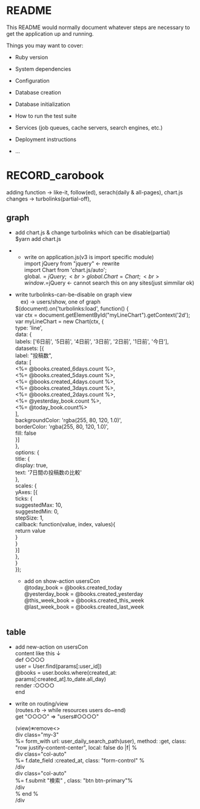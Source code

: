 # README

This README would normally document whatever steps are necessary to get the
application up and running.

Things you may want to cover:

* Ruby version

* System dependencies

* Configuration

* Database creation

* Database initialization

* How to run the test suite

* Services (job queues, cache servers, search engines, etc.)

* Deployment instructions

* ...
# RECORD_carobook<br>
  adding function → like-it, follow(ed), serach(daily & all-pages), chart.js<br>
  changes → turbolinks(partial-off), 
 
 
 ## graph 
 
* add chart.js & change turbolinks which can be disable(partial)<br>
  $yarn add chart.js
  
* + write on application.js(v3 is import specific module)<br>
  import jQuery from "jquery" ← rewrite<br>
  import Chart from 'chart.js/auto';<br>
  global.$=jQuery;<br>
  global.Chart=Chart;<br>
  window.$=jQuery ← cannot search this on any sites(just simmilar ok)
  
* write turbolinks-can-be-disable on graph view<br>
　ex) → users/show, one of graph<br>
  $(document).on('turbolinks:load', function() {<br>
    var ctx = document.getElementById("myLineChart").getContext('2d');<br>
    var myLineChart = new Chart(ctx, {<br>
        type: 'line',<br>
        data: {<br>
            labels: ['6日前', '5日前', '4日前', '3日前', '2日前', '1日前', '今日'],<br>
            datasets: [{<br>
                label: "投稿数",<br>
                data: [<br>
                 <%= @books.created_6days.count %>,<br>
                 <%= @books.created_5days.count %>,<br>
                 <%= @books.created_4days.count %>,<br>
                 <%= @books.created_3days.count %>,<br>
                 <%= @books.created_2days.count %>,<br>
                 <%= @yesterday_book.count %>,<br>
                 <%= @today_book.count%><br>
                 ],<br>
                backgroundColor: 'rgba(255, 80, 120, 1.0)',<br>
                borderColor: 'rgba(255, 80, 120, 1.0)',<br>
                fill: false<br>
            }]<br>
        },<br>
         options: {<br>
          title: {<br>
            display: true,<br>
            text: '7日間の投稿数の比較'<br>
          },<br>
          scales: {<br>
            yAxes: [{<br>
              ticks: {<br>
                suggestedMax: 10,<br>
                suggestedMin: 0,<br>
                stepSize: 1,<br>
                callback: function(value, index, values){<br>
                  return  value<br>
                }<br>
              }<br>
            }]<br>
          },<br>
        }<br>
    });<br>
  </script>
  
  * add on show-action usersCon<br>
    @today_book =  @books.created_today<br>
    @yesterday_book = @books.created_yesterday<br>
    @this_week_book = @books.created_this_week<br>
    @last_week_book = @books.created_last_week
    
  <br>
## table 
  
  * add new-action on usersCon<br>
    content like this ↓<br>
    def ○○○○<br>
    user = User.find(params[:user_id])<br>
    @books = user.books.where(created_at: params[:created_at].to_date.all_day)<br>
    render :○○○○<br>
    end
    
  * write on routing/view<br>
    (routes.rb → while resources users do~end)<br>
    get "○○○○" => "users#○○○○"
    
    (view)※remove<><br>
    div class="my-3"<br>
    %= form_with url: user_daily_search_path(user), method: :get, class: "row justify-content-center", local: false do |f| %<br>
    div class="col-auto"<br>
      %= f.date_field :created_at, class: "form-control" %<br>
    /div<br>
    div class="col-auto"<br>
      %= f.submit "検索" , class: "btn btn-primary"%<br>
    /div<br>
     % end %<br>
    /div<br>
    
    
